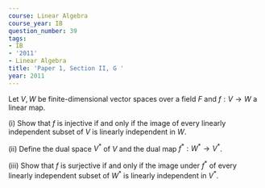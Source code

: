 ```yaml
---
course: Linear Algebra
course_year: IB
question_number: 39
tags:
- IB
- '2011'
- Linear Algebra
title: 'Paper 1, Section II, G '
year: 2011
---
```




Let $V, W$ be finite-dimensional vector spaces over a field $F$ and $f: V \rightarrow W$ a linear map.

(i) Show that $f$ is injective if and only if the image of every linearly independent subset of $V$ is linearly independent in $W$.

(ii) Define the dual space $V^{*}$ of $V$ and the dual map $f^{*}: W^{*} \rightarrow V^{*}$.

(iii) Show that $f$ is surjective if and only if the image under $f^{*}$ of every linearly independent subset of $W^{*}$ is linearly independent in $V^{*}$.